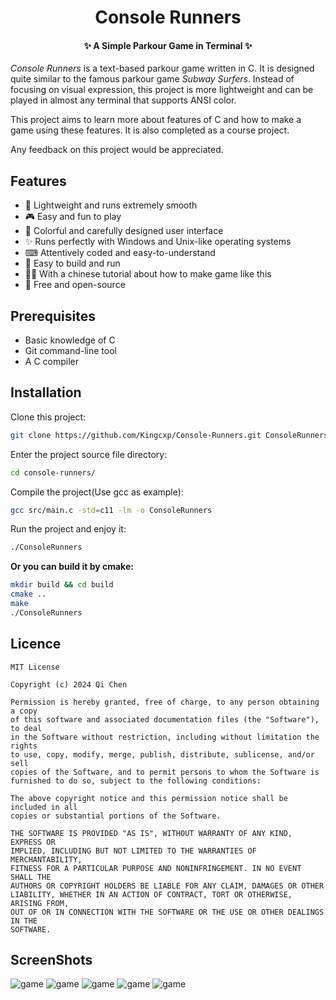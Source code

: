<div align="center">

# Console Runners

#### ✨ A Simple Parkour Game in Terminal ✨

</div>

_Console Runners_ is a text-based parkour game written in C. It is designed quite similar to the famous parkour game _Subway Surfers_. Instead of focusing on visual expression, this project is more lightweight and can be played in almost any terminal that supports ANSI color.

This project aims to learn more about features of C and how to make a game using these features. It is also completed as a course project.

Any feedback on this project would be appreciated.

## Features

- 🚀 Lightweight and runs extremely smooth
- 🎮 Easy and fun to play
- 🎨 Colorful and carefully designed user interface
- ✨ Runs perfectly with Windows and Unix-like operating systems
- ⌨ Attentively coded and easy-to-understand
- 🔨 Easy to build and run
- 🧑‍🏫 With a chinese tutorial about how to make game like this
- 🎁 Free and open-source

## Prerequisites
- Basic knowledge of C
- Git command-line tool
- A C compiler

## Installation
Clone this project:
```sh
git clone https://github.com/Kingcxp/Console-Runners.git ConsoleRunners/
```
Enter the project source file directory:
```sh
cd console-runners/
```
Compile the project(Use gcc as example):
```sh
gcc src/main.c -std=c11 -lm -o ConsoleRunners
```
Run the project and enjoy it:
```sh
./ConsoleRunners
```

__Or you can build it by cmake:__
```sh
mkdir build && cd build
cmake ..
make
./ConsoleRunners
```

## Licence
```
MIT License

Copyright (c) 2024 Qi Chen

Permission is hereby granted, free of charge, to any person obtaining a copy
of this software and associated documentation files (the "Software"), to deal
in the Software without restriction, including without limitation the rights
to use, copy, modify, merge, publish, distribute, sublicense, and/or sell
copies of the Software, and to permit persons to whom the Software is
furnished to do so, subject to the following conditions:

The above copyright notice and this permission notice shall be included in all
copies or substantial portions of the Software.

THE SOFTWARE IS PROVIDED "AS IS", WITHOUT WARRANTY OF ANY KIND, EXPRESS OR
IMPLIED, INCLUDING BUT NOT LIMITED TO THE WARRANTIES OF MERCHANTABILITY,
FITNESS FOR A PARTICULAR PURPOSE AND NONINFRINGEMENT. IN NO EVENT SHALL THE
AUTHORS OR COPYRIGHT HOLDERS BE LIABLE FOR ANY CLAIM, DAMAGES OR OTHER
LIABILITY, WHETHER IN AN ACTION OF CONTRACT, TORT OR OTHERWISE, ARISING FROM,
OUT OF OR IN CONNECTION WITH THE SOFTWARE OR THE USE OR OTHER DEALINGS IN THE
SOFTWARE.
```

## ScreenShots

![game](screenshots/README/game.png)
![game](screenshots/README/menu.png)
![game](screenshots/README/paused.png)
![game](screenshots/README/revive.png)
![game](screenshots/README/store.png)
